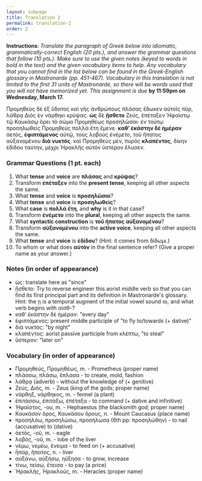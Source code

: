 ```yaml
---
layout: subpage
title: Translation 2
permalink: translation-2
order: 2
---
```


**Instructions**: *Translate the paragraph of Greek below into idiomatic, grammatically-correct English (20 pts.), and answer the grammar questions that follow (10 pts.). Make sure to use the given notes (keyed to words in bold in the text) and the given vocabulary items to help. Any vocabulary that you cannot find in the list below can be found in the Greek-English glossary in Mastronarde (pp. 451-467). Vocabulary in this translation is not limited to the first 31 units of Mastronarde, so there* will *be words used that you will not have memorized yet. This assignment is due* **by 11:59pm on Wednesday, March 17.**

Προμηθεὺς δὲ ἐξ ὕδατος καὶ γῆς ἀνθρώπους πλάσας ἔδωκεν αὐτοῖς πῦρ, λάθρᾳ Διὸς ἐν νάρθηκι κρύψας. **ὡς** δὲ **ᾔσθετο** Ζεύς, ἐπέταξεν Ἡφαίστῳ τῷ Καυκάσῳ ὄρει τὸ σῶμα Προμηθέως προσηλῶσαι· ἐν τούτῳ προσηλωθεὶς Προμηθεὺς πολλὰ ἔτη ἔμενε· **καθʼ ἑκάστην δὲ ἡμέραν** ἀετὸς, **ἐφιπτάμενος** αὐτῷ, τοὺς λοβοὺς ἐνέμετο, τοῦ ἥπατος αὐξανομένου **διὰ νυκτός**. καὶ Προμηθεὺς μὲν, πυρὸς **κλαπέντος**, δίκην ἐδίδου ταύτην, μέχρι Ἡρακλῆς αὐτὸν ὕστερον ἔλυσεν.

### Grammar Questions (1 pt. each)

1. What **tense** and **voice** are **πλάσας** and **κρύψας**?
2. Transform **ἐπέταξεν** into the **present tense**, keeping all other aspects the same.
3. What **tense** and **voice** is **προσηλῶσαι**?
4. What **tense** and **voice** is **προσηλωθεὶς**?
5. What **case** is **πολλὰ ἔτη**, and **why** is it in that case?
6. Transform **ἐνέμετο** into the **plural**, keeping all other aspects the same.
7. What **syntactic construction** is **τοῦ ἤπατος αὐξανομένου**?
8. Transform **αὐξανομένου** into the **active voice**, keeping all other aspects the same.
9. What **tense** and **voice** is **ἐδίδου**? (Hint: it comes from δίδωμι.)
10. To whom or what does **αὐτὸν** in the final sentence refer? (Give a proper name as your answer.)

### Notes (in order of appearance)

* ὡς: translate here as "since"
* ᾔσθετο: Try to reverse engineer this aorist middle verb so that you can find its first principal part and its definition in Mastronarde's glossary. Hint: the ῃ is a temporal augment of the initial vowel sound αι, and what verb begins with αἰσθ-?
* καθʼ ἑκάστην δὲ ἡμέραν: "every day"
* ἐφιπτάμενος: present middle participle of "to fly to/towards (+ dative)"
* διὰ νυκτός: "by night"
* κλαπέντος: aorist passive participle from κλέπτω, "to steal"
* ὕστερον: "later on"

### Vocabulary (in order of appearance)

* Προμηθεύς, Προμηθέως, m. - Prometheus (proper name)
* πλάσσω, πλάσω, ἔπλασα - to create, mold, fashion
* λάθρᾳ (adverb) - without the knowledge of (+ genitive)
* Ζεύς, Διός, m. - Zeus (king of the gods; proper name)
* νάρθηξ, νάρθηκος, m. - fennel (a plant)
* ἐπιτάσσω, ἐπιτάξω, ἐπέταξα - to command (+ dative and infinitive)
* Ἡφαίστος, -ου, m. - Hephaestus (the blacksmith god; proper name)
* Καυκάσον ὄρος, Καυκάσου ὄρους, n. - Mount Caucasus (place name)
* προσηλόω, προσηλώσω, προσήλωσα (6th pp: προσηλώθην) - to nail (accusative) to (dative)
* ἀετός, -οῦ, m. - eagle
* λοβός, -οῦ, m. - lobe of the liver
* νέμω, νεμέω, ἔνειμα - to feed on (+ accusative)
* ἧπαρ, ἥπατος, n. - liver
* αὐξάνω, αὐξήσω, ηὔξησα - to grow, increase
* τίνω, τείσω, ἔτεισα - to pay (a price)
* Ἡρακλῆς, Ἡρακλοῦς, m. - Heracles (proper name)
